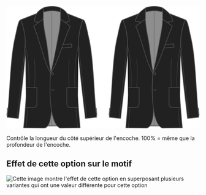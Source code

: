 ![Revers du col cranté](collarnotchreturn.svg)

Contrôle la longueur du côté supérieur de l'encoche. 100% = même que la profondeur de l'encoche.

## Effet de cette option sur le motif

![Cette image montre l'effet de cette option en superposant plusieurs variantes qui ont une valeur différente pour cette option](jaeger\_collarnotchreturn\_sample.svg "Effet de cette option sur le motif")
